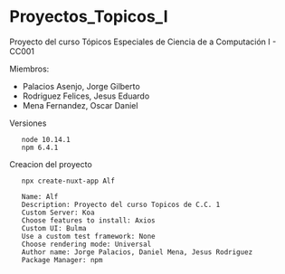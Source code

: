 # Proyectos_Topicos_I
Proyecto del curso Tópicos Especiales de Ciencia de a Computación I - CC001

Miembros:
  * Palacios Asenjo, Jorge Gilberto
  * Rodriguez Felices, Jesus Eduardo
  * Mena Fernandez, Oscar Daniel

Versiones
```
   node 10.14.1 
   npm 6.4.1
```
Creacion del proyecto
```
   npx create-nuxt-app Alf

   Name: Alf
   Description: Proyecto del curso Topicos de C.C. 1
   Custom Server: Koa
   Choose features to install: Axios
   Custom UI: Bulma
   Use a custom test framework: None
   Choose rendering mode: Universal
   Author name: Jorge Palacios, Daniel Mena, Jesus Rodriguez
   Package Manager: npm
```
